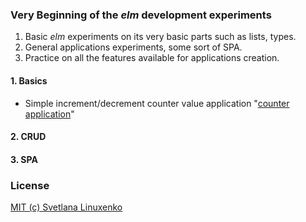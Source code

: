 ### Very Beginning of the *elm* development experiments

1. Basic *elm* experiments on its very basic parts such as lists, types.
2. General applications experiments, some sort of SPA.
3. Practice on all the features available for applications creation.


#### 1. Basics
  * Simple increment/decrement counter value application "[counter application](./Basics/IncDec)"


#### 2. CRUD


#### 3. SPA


### License

[MIT (c) Svetlana Linuxenko](./LICENSE)